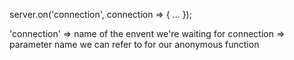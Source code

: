 server.on('connection', connection => {
  ...
});

'connection' => name of the envent we're waiting for
connection => parameter name we can refer to for our anonymous function